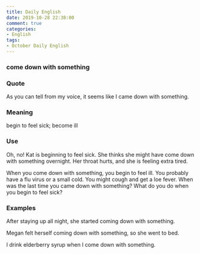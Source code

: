 ```yaml
---
title: Daily English
date: 2019-10-28 22:38:00
comment: true
categories:
- English
tags:
- October Daily English
---
```


### come down with something

### Quote
As you can tell from my voice, it seems like I came down with something.

### Meaning
begin to feel sick; become ill

### Use
Oh, no! Kat is beginning to feel sick. She thinks she might have come down with something overnight. Her throat hurts, and she is feeling extra tired.

When you come down with something, you begin to feel ill. You probably have a flu virus or a small cold. You might cough and get a loe fever. When was the last time you came down with something? What do you do when you begin to feel sick?

### Examples
After staying up all night, she started coming down with something.

Megan felt herself coming down with something, so she went to bed.

I drink elderberry syrup when I come down with something.